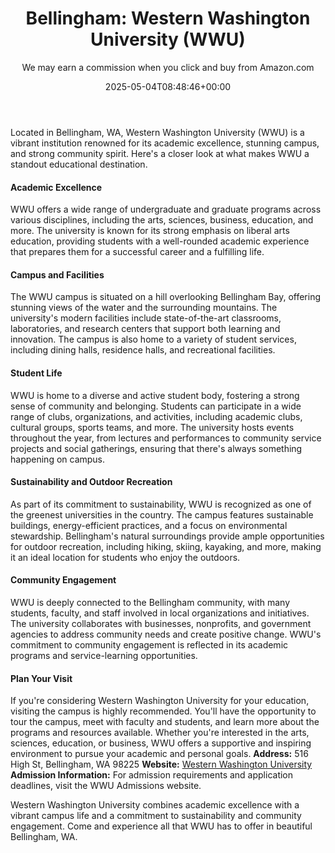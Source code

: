 ﻿---
author: We may earn a commission when you click and buy from Amazon.com
layout: post
title: 'Bellingham: Western Washington University (WWU)'
date: '2025-05-04T08:48:46+00:00'
categories:
- Bellingham
- Guide
tags: []
slug: /western-washington-university-wwu/
lastmod: 2025-05-07T12:21:28+03:00
---

Located in Bellingham, WA, Western Washington University (WWU) is a vibrant institution renowned for its academic excellence, stunning campus, and strong community spirit. Here's a closer look at what makes WWU a standout educational destination.
#### Academic Excellence
WWU offers a wide range of undergraduate and graduate programs across various disciplines, including the arts, sciences, business, education, and more. The university is known for its strong emphasis on liberal arts education, providing students with a well-rounded academic experience that prepares them for a successful career and a fulfilling life.
#### Campus and Facilities
The WWU campus is situated on a hill overlooking Bellingham Bay, offering stunning views of the water and the surrounding mountains. The university's modern facilities include state-of-the-art classrooms, laboratories, and research centers that support both learning and innovation. The campus is also home to a variety of student services, including dining halls, residence halls, and recreational facilities.
#### Student Life
WWU is home to a diverse and active student body, fostering a strong sense of community and belonging. Students can participate in a wide range of clubs, organizations, and activities, including academic clubs, cultural groups, sports teams, and more. The university hosts events throughout the year, from lectures and performances to community service projects and social gatherings, ensuring that there's always something happening on campus.
#### Sustainability and Outdoor Recreation
As part of its commitment to sustainability, WWU is recognized as one of the greenest universities in the country. The campus features sustainable buildings, energy-efficient practices, and a focus on environmental stewardship. Bellingham's natural surroundings provide ample opportunities for outdoor recreation, including hiking, skiing, kayaking, and more, making it an ideal location for students who enjoy the outdoors.
#### Community Engagement
WWU is deeply connected to the Bellingham community, with many students, faculty, and staff involved in local organizations and initiatives. The university collaborates with businesses, nonprofits, and government agencies to address community needs and create positive change. WWU's commitment to community engagement is reflected in its academic programs and service-learning opportunities.
#### Plan Your Visit
If you're considering Western Washington University for your education, visiting the campus is highly recommended. You'll have the opportunity to tour the campus, meet with faculty and students, and learn more about the programs and resources available. Whether you're interested in the arts, sciences, education, or business, WWU offers a supportive and inspiring environment to pursue your academic and personal goals.
**Address:**
516 High St, Bellingham, WA 98225
**Website:**
[Western Washington University](https://www.wwu.edu/)
**Admission Information:**
For admission requirements and application deadlines, visit the
WWU Admissions
website.

Western Washington University combines academic excellence with a vibrant campus life and a commitment to sustainability and community engagement. Come and experience all that WWU has to offer in beautiful Bellingham, WA.
